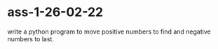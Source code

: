 # ass-1-26-02-22
write a python program to move positive numbers to find and negative numbers to last.
